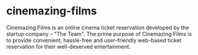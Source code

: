 # cinemazing-films
Cinemazing Films is an online cinema ticket reservation developed by the startup company – "The Team". The prime purpose of Cinemazing Films is to provide convenient, hassle-free and user-friendly web-based ticket reservation for their well-deserved entertainment.
